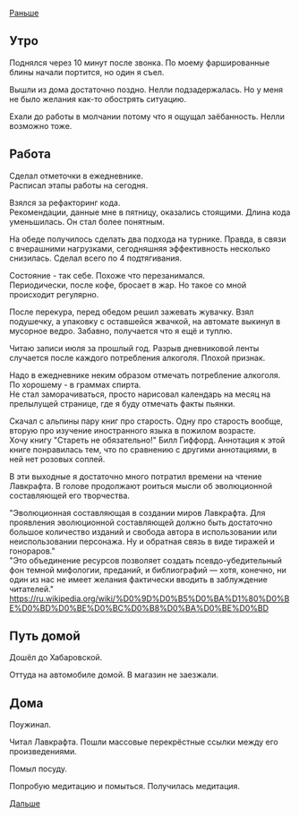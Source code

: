 [Раньше](2020.07.05.md)  
## Утро
Поднялся через 10 минут после звонка.
По моему фаршированные блины начали портится, но один я съел.

Вышли из дома достаточно поздно. Нелли подзадержалась. Но у меня не было желания как-то обострять ситуацию.

Ехали до работы в молчании потому что я ощущал заёбанность. Нелли возможно тоже.
## Работа
Сделал отметочки в ежедневнике.  
Расписал этапы работы на сегодня.

Взялся за рефакторинг кода.  
Рекомендации, данные мне в пятницу, оказались стоящими. Длина кода уменьшилась. Он стал более понятным.

На обеде получилось сделать два подхода на турнике. Правда, в связи с вчерашними нагрузками, сегодняшняя эффективность несколько снизилась. Сделал всего по 4 подтягивания.

Состояние - так себе. Похоже что перезанимался.  
Периодически, после кофе, бросает в жар. Но такое со мной происходит регулярно.

После перекура, перед обедом решил зажевать жувачку. Взял подушечку, а упаковку с оставшейся жвачкой, на автомате выкинул в мусорное ведро. Забавно, получается что я ещё и туплю.

Читаю записи июля за прошлый год. Разрыв дневниковой ленты случается после каждого потребления алкоголя. Плохой признак.

Надо в ежедневнике неким образом отмечать потребление алкоголя. По хорошему - в граммах спирта.  
Не стал заморачиваться, просто нарисовал календарь на месяц на прелылущей странице, где я буду отмечать факты пьянки.

Скачал с альпины пару книг про старость. Одну про старость вообще, вторую про изучение иностранного языка в пожилом возрасте.  
Хочу книгу "Стареть не обязательно!" Билл Гиффорд. Аннотация к этой книге понравилась тем, что по сравнению с другими аннотациями, в ней нет розовых соплей.

В эти выходные я достаточно много потратил времени на чтение Лавкрафта. В голове продолжают роиться мысли об эволюционной составляющей его творчества.

"Эволюционная составляющая в создании миров Лавкрафта.
Для проявления эволюционной составляющей должно быть достаточно большое количество изданий и свобода автора в использовании или неиспользовании персонажа. Ну и обратная связь в виде тиражей и гонораров."  
"Это объединение ресурсов позволяет создать псевдо-убедительный фон темной мифологии, преданий, и библиографий — хотя, конечно, ни один из нас не имеет желания фактически вводить в заблуждение читателей."  
https://ru.wikipedia.org/wiki/%D0%9D%D0%B5%D0%BA%D1%80%D0%BE%D0%BD%D0%BE%D0%BC%D0%B8%D0%BA%D0%BE%D0%BD
## Путь домой
Дошёл до Хабаровской.

Оттуда на автомобиле домой. В магазин не заезжали.
## Дома
Поужинал. 

Читал Лавкрафта. Пошли массовые перекрёстные ссылки между его произведениями.

Помыл посуду.

Попробую медитацию и помыться.
Получилась медитация.

[Дальше](2020.07.07.md)